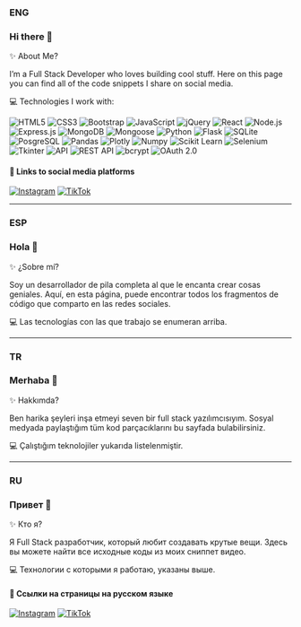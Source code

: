 ### ENG
### Hi there 👋

✨ About Me?

I’m a Full Stack Developer who loves building cool stuff. Here on this page you can find all of the code snippets I share on social media.

💻 Technologies I work with:

![HTML5](https://img.shields.io/badge/HTML5-E34F26?style=for-the-badge&logo=html5&logoColor=white) 
![CSS3](https://img.shields.io/badge/CSS3-1572B6?style=for-the-badge&logo=css3&logoColor=white) 
![Bootstrap](https://img.shields.io/badge/Bootstrap-563D7C?style=for-the-badge&logo=bootstrap&logoColor=white)
![JavaScript](https://img.shields.io/badge/JavaScript-323330?style=for-the-badge&logo=javascript&logoColor=F7DF1E) 
![jQuery](https://img.shields.io/badge/jQuery-0769AD?style=for-the-badge&logo=jquery&logoColor=white)
![React](https://img.shields.io/badge/React-20232A?style=for-the-badge&logo=react&logoColor=61DAFB) 
![Node.js](https://img.shields.io/badge/Node.js-339933?style=for-the-badge&logo=nodedotjs&logoColor=white) 
![Express.js](https://img.shields.io/badge/Express.js-000000?style=for-the-badge&logo=express&logoColor=white)
![MongoDB](https://img.shields.io/badge/MongoDB-4EA94B?style=for-the-badge&logo=mongodb&logoColor=white) 
![Mongoose](https://img.shields.io/badge/Mongoose-880000.svg?style=for-the-badge&logo=Mongoose&logoColor=white)
![Python](https://img.shields.io/badge/Python-FFD43B?style=for-the-badge&logo=python&logoColor=blue) 
![Flask](https://img.shields.io/badge/Flask-000000?style=for-the-badge&logo=flask&logoColor=white)
![SQLite](https://img.shields.io/badge/SQLite-07405E?style=for-the-badge&logo=sqlite&logoColor=white)
![PosgreSQL](https://img.shields.io/badge/PostgreSQL-316192?style=for-the-badge&logo=postgresql&logoColor=white) 
![Pandas](https://img.shields.io/badge/Pandas-2C2D72?style=for-the-badge&logo=pandas&logoColor=white)
![Plotly](https://img.shields.io/badge/Plotly-239120?style=for-the-badge&logo=plotly&logoColor=white)
![Numpy](https://img.shields.io/badge/Numpy-777BB4?style=for-the-badge&logo=numpy&logoColor=white)
![Scikit Learn](https://img.shields.io/badge/scikit_learn-F7931E?style=for-the-badge&logo=scikit-learn&logoColor=white)
![Selenium](https://img.shields.io/badge/Selenium-43B02A.svg?style=for-the-badge&logo=Selenium&logoColor=white) 
![Tkinter](https://img.shields.io/badge/Tkinter-100000?style=for-the-badge&logo=Tkinter&logoColor=FFFFFF&labelColor=B8B1FF&color=B8B1FF)
![API](https://img.shields.io/badge/API-100000?style=for-the-badge&logo=API&logoColor=FFFFFF&labelColor=5746FF&color=5746FF) 
![REST API](https://img.shields.io/badge/REST_API-100000?style=for-the-badge&logo=REST_API&logoColor=FFFFFF&labelColor=909EDD&color=909EDD) 
![bcrypt](https://img.shields.io/badge/Bcrypt-100000?style=for-the-badge&logo=BCRYPT&logoColor=FFFFFF&labelColor=96E782&color=96E782) 
![OAuth 2.0](https://img.shields.io/badge/OAUTH_2.0-100000?style=for-the-badge&logo=OAUTH&logoColor=FFFFFF&labelColor=FF4949&color=FF4949) 


#### 🔗 Links to social media platforms

[![Instagram](https://img.shields.io/badge/Instagram-E4405F?style=for-the-badge&logo=instagram&logoColor=white)](https://www.instagram.com/jsagacodes) 
[![TikTok](https://img.shields.io/badge/TikTok-000000?style=for-the-badge&logo=tiktok&logoColor=white)](https://www.tiktok.com/@jsagacodes)

_____________________________________________________________________________________________________

### ESP
### Hola 👋

✨ ¿Sobre mí?

Soy un desarrollador de pila completa al que le encanta crear cosas geniales. Aquí, en esta página, puede encontrar todos los fragmentos de código que comparto en las redes sociales.

💻 Las tecnologías con las que trabajo se enumeran arriba.

_____________________________________________________________________________________________________

### TR
### Merhaba 👋

✨ Hakkımda?

Ben harika şeyleri inşa etmeyi seven bir full stack yazılımcısıyım. Sosyal medyada paylaştığım tüm kod parçacıklarını bu sayfada bulabilirsiniz.

💻 Çalıştığım teknolojiler yukarıda listelenmiştir.

_____________________________________________________________________________________________________

### RU
### Привет 👋

✨ Кто я?

Я Full Stack разработчик, который любит создавать крутые вещи. Здесь вы можете найти все исходные коды из моих сниппет видео.

💻 Технологии с которыми я работаю, указаны выше.


#### 🔗 Ссылки на страницы на русском языке

[![Instagram](https://img.shields.io/badge/Instagram-E4405F?style=for-the-badge&logo=instagram&logoColor=white)](https://www.instagram.com/neat_coding) 
[![TikTok](https://img.shields.io/badge/TikTok-000000?style=for-the-badge&logo=tiktok&logoColor=white)](https://www.tiktok.com/@nomadcoding)






<!--
**jsagacodes/jsagacodes** is a ✨ _special_ ✨ repository because its `README.md` (this file) appears on your GitHub profile.

Here are some ideas to get you started:

- 🔭 I’m currently working on ...
- 🌱 I’m currently learning ...
- 👯 I’m looking to collaborate on ...
- 🤔 I’m looking for help with ...
- 💬 Ask me about ...
- 📫 How to reach me: ...
- 😄 Pronouns: ...
- ⚡ Fun fact: ...
-->
